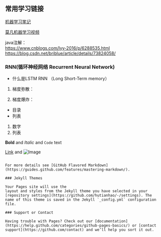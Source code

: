 ## 常用学习链接

[机器学习笔记](https://github.com/apachecn/MachineLearning)

[莫凡机器学习视频](https://morvanzhou.github.io/)

java注解：<br/>
https://www.cnblogs.com/lyy-2016/p/6288535.html<br/>
https://blog.csdn.net/briblue/article/details/73824058/

### RNN(循环神经网络 Recurrent Neural Network)

- 什么是LSTM RNN （Long Short-Term memory）
1. 梯度弥散：

2. 梯度爆炸：




- 目录
- 列表

1. 数字
2. 列表

**Bold** and _Italic_ and `Code` text

[Link](url) and ![Image](src)
```

For more details see [GitHub Flavored Markdown](https://guides.github.com/features/mastering-markdown/).

### Jekyll Themes

Your Pages site will use the 
layout and styles from the Jekyll theme you have selected in your [repository settings](https://github.com/hutianhao/-/settings). The name of this theme is saved in the Jekyll `_config.yml` configuration file.

### Support or Contact

Having trouble with Pages? Check out our [documentation](https://help.github.com/categories/github-pages-basics/) or [contact support](https://github.com/contact) and we’ll help you sort it out.
